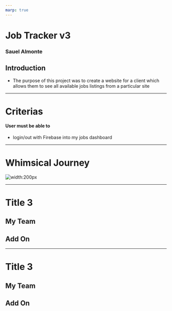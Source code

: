 ```yaml
---
marp: true
---
```


# Job Tracker v3

### Sauel Almonte

## Introduction

- The purpose of this project was to create a website for a client
which allows them to see all available jobs listings from a particular site


----

# Criterias

#### User must be able to
- login/out with Firebase into my jobs dashboard


---

# Whimsical Journey

![width:200px](img.whimsical.jpg)

---

# Title 3

## My Team
## Add On

---

# Title 3

## My Team
## Add On